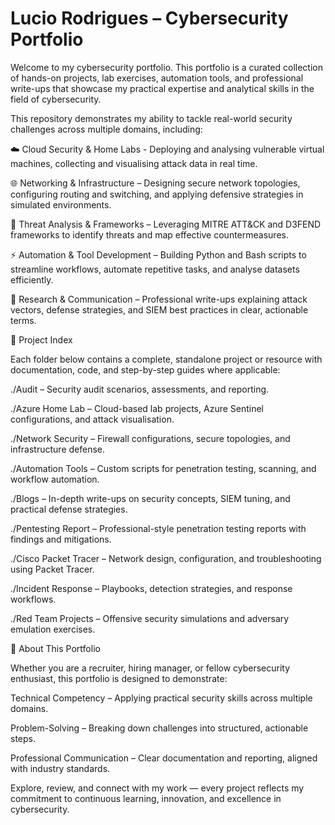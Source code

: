 # Lucio Rodrigues – Cybersecurity Portfolio

Welcome to my cybersecurity portfolio. This portfolio is a curated collection of hands-on projects, lab exercises, automation tools, and professional write-ups that showcase my practical expertise and analytical skills in the field of cybersecurity.

This repository demonstrates my ability to tackle real-world security challenges across multiple domains, including:

☁️ Cloud Security & Home Labs - Deploying and analysing vulnerable virtual machines, collecting and visualising attack data in real time.


🌐 Networking & Infrastructure – Designing secure network topologies, configuring routing and switching, and applying defensive strategies in simulated environments.


🎯 Threat Analysis & Frameworks – Leveraging MITRE ATT&CK and D3FEND frameworks to identify threats and map effective countermeasures.


⚡ Automation & Tool Development – Building Python and Bash scripts to streamline workflows, automate repetitive tasks, and analyse datasets efficiently.


📝 Research & Communication – Professional write-ups explaining attack vectors, defense strategies, and SIEM best practices in clear, actionable terms.

📂 Project Index

Each folder below contains a complete, standalone project or resource with documentation, code, and step-by-step guides where applicable:

./Audit
 – Security audit scenarios, assessments, and reporting.

./Azure Home Lab
 – Cloud-based lab projects, Azure Sentinel configurations, and attack visualisation.

./Network Security
 – Firewall configurations, secure topologies, and infrastructure defense.

./Automation Tools
 – Custom scripts for penetration testing, scanning, and workflow automation.

./Blogs
 – In-depth write-ups on security concepts, SIEM tuning, and practical defense strategies.

./Pentesting Report
 – Professional-style penetration testing reports with findings and mitigations.

./Cisco Packet Tracer
 – Network design, configuration, and troubleshooting using Packet Tracer.

./Incident Response
 – Playbooks, detection strategies, and response workflows.

./Red Team Projects
 – Offensive security simulations and adversary emulation exercises.

🚀 About This Portfolio

Whether you are a recruiter, hiring manager, or fellow cybersecurity enthusiast, this portfolio is designed to demonstrate:

Technical Competency – Applying practical security skills across multiple domains.

Problem-Solving – Breaking down challenges into structured, actionable steps.

Professional Communication – Clear documentation and reporting, aligned with industry standards.

Explore, review, and connect with my work — every project reflects my commitment to continuous learning, innovation, and excellence in cybersecurity.
